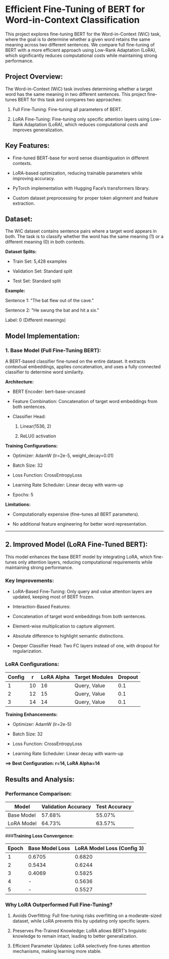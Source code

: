 # Efficient Fine-Tuning of BERT for Word-in-Context Classification

This project explores fine-tuning BERT for the Word-in-Context (WiC) task, where the goal is to determine whether a given word retains the same meaning across two different sentences. We compare full fine-tuning of BERT with a more efficient approach using Low-Rank Adaptation (LoRA), which significantly reduces computational costs while maintaining strong performance.

## **Project Overview:**

The Word-in-Context (WiC) task involves determining whether a target word has the same meaning in two different sentences. This project fine-tunes BERT for this task and compares two approaches:

1. Full Fine-Tuning: Fine-tuning all parameters of BERT.

2. LoRA Fine-Tuning: Fine-tuning only specific attention layers using Low-Rank Adaptation (LoRA), which reduces computational costs and improves generalization.

## Key Features: 

- Fine-tuned BERT-base for word sense disambiguation in different contexts.

- LoRA-based optimization, reducing trainable parameters while improving accuracy.

- PyTorch implementation with Hugging Face’s transformers library.

- Custom dataset preprocessing for proper token alignment and feature extraction.

## Dataset:

The WiC dataset contains sentence pairs where a target word appears in both. The task is to classify whether the word has the same meaning (1) or a different meaning (0) in both contexts.

**Dataset Splits:**

- Train Set: 5,428 examples

- Validation Set: Standard split

- Test Set: Standard split

**Example:**

Sentence 1: "The bat flew out of the cave."

Sentence 2: "He swung the bat and hit a six."

Label: 0 (Different meanings)

## Model Implementation:

### 1. **Base Model (Full Fine-Tuning BERT):**
A BERT-based classifier fine-tuned on the entire dataset. It extracts contextual embeddings, applies concatenation, and uses a fully connected classifier to determine word similarity.

**Architecture:**

- BERT Encoder: bert-base-uncased

- Feature Combination: Concatenation of target word embeddings from both sentences.

- Classifier Head:

  1. Linear(1536, 2)

  2. ReLU() activation

**Training Configurations:**

- Optimizer: AdamW (lr=2e-5, weight_decay=0.01)

- Batch Size: 32

- Loss Function: CrossEntropyLoss

- Learning Rate Scheduler: Linear decay with warm-up

- Epochs: 5

**Limitations:**

- Computationally expensive (fine-tunes all BERT parameters).

- No additional feature engineering for better word representation.

-----------------------------------------------------------------------------------------------------------------------------------------------------------------------------------------------------------------------------

## 2. **Improved Model (LoRA Fine-Tuned BERT):**
This model enhances the base BERT model by integrating LoRA, which fine-tunes only attention layers, reducing computational requirements while maintaining strong performance.

### Key Improvements:

- LoRA-Based Fine-Tuning: Only query and value attention layers are updated, keeping most of BERT frozen.

- Interaction-Based Features:

- Concatenation of target word embeddings from both sentences.

- Element-wise multiplication to capture alignment.

- Absolute difference to highlight semantic distinctions.

- Deeper Classifier Head: Two FC layers instead of one, with dropout for regularization.

### LoRA Configurations:

| Config | r  | LoRA Alpha | Target Modules   | Dropout |
|--------|----|------------|------------------|---------|
| 1      | 10 |    16      | Query, Value     |   0.1   |
| 2      | 12 |    15      | Query, Value     |   0.1   |
| 3      | 14 |    14      | Query, Value     |   0.1   |


**Training Enhancements:**

- Optimizer: AdamW (lr=2e-5)

- Batch Size: 32

- Loss Function: CrossEntropyLoss

- Learning Rate Scheduler: Linear decay with warm-up

**==> Best Configuration: r=14, LoRA Alpha=14**

## **Results and Analysis:**

### **Performance Comparison:**

| Model         | Validation Accuracy | Test Accuracy |
|---------------|---------------------|---------------|
| Base Model    | 57.68%              | 55.07%        |
| LoRA Model    | 64.73%              | 63.57%        |


###**Training Loss Convergence:**

| Epoch | Base Model Loss | LoRA Model Loss (Config 3) |
|-------|-----------------|----------------------------|
| 1     | 0.6705          | 0.6820                     |
| 2     | 0.5434          | 0.6244                     |
| 3     | 0.4069          | 0.5825                     |
| 4     | -               | 0.5636                     |
| 5     | -               | 0.5527                     |

### Why LoRA Outperformed Full Fine-Tuning?

1. Avoids Overfitting: Full fine-tuning risks overfitting on a moderate-sized dataset, while LoRA prevents this by updating only specific layers.

2. Preserves Pre-Trained Knowledge: LoRA allows BERT’s linguistic knowledge to remain intact, leading to better generalization.

3. Efficient Parameter Updates: LoRA selectively fine-tunes attention mechanisms, making learning more stable.
